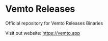 # Vemto Releases

Official repository for Vemto Releases Binaries

Visit out website: https://vemto.app
